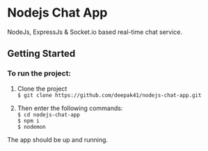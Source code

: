 # Nodejs Chat App


NodeJs, ExpressJs & Socket.io based real-time chat service.


## Getting Started
### To run the project:  
1. Clone the project  
`$ git clone https://github.com/deepak41/nodejs-chat-app.git`


2. Then enter the following commands:   
`$ cd nodejs-chat-app`  
`$ npm i`  
`$ nodemon`  

The app should be up and running. 
